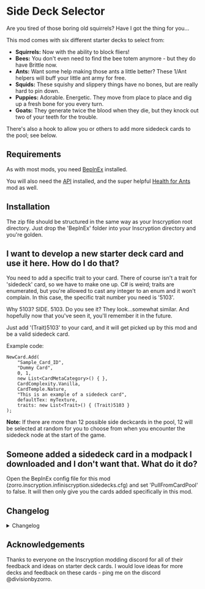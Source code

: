 # Side Deck Selector

Are you tired of those boring old squirrels? Have I got the thing for you...

This mod comes with six different starter decks to select from:
- **Squirrels:** Now with the ability to block fliers!
- **Bees:** You don't even need to find the bee totem anymore - but they do have Brittle now.
- **Ants:** Want some help making those ants a little better? These 1/Ant helpers will buff your little ant army for free.
- **Squids:** These squishy and slippery things have no bones, but are really hard to pin down.
- **Puppies:** Adorable. Energetic. They move from place to place and dig up a fresh bone for you every turn.
- **Goats:** They generate twice the blood when they die, but they knock out two of your teeth for the trouble.

There's also a hook to allow you or others to add more sidedeck cards to the pool; see below.

## Requirements

As with most mods, you need [BepInEx](https://inscryption.thunderstore.io/package/BepInEx/BepInExPack_Inscryption/) installed. 

You will also need the [API](https://inscryption.thunderstore.io/package/API_dev/API/) installed, and the super helpful [Health for Ants](https://inscryption.thunderstore.io/package/JulianMods/HealthForAnts/) mod as well.

## Installation

The zip file should be structured in the same way as your Inscryption root directory. Just drop the 'BepInEx' folder into your Inscryption directory and you're golden.

## I want to develop a new starter deck card and use it here. How do I do that?

You need to add a specific trait to your card. There of course isn't a trait for 'sidedeck' card, so we have to make one up. C# is weird; traits are enumerated, but you're allowed to cast any integer to an enum and it won't complain. In this case, the specific trait number you need is '5103'.

Why 5103? SIDE. 5103. Do you see it? They look...somewhat similar. And hopefully now that you've seen it, you'll remember it in the future.

Just add '(Trait)5103' to your card, and it will get picked up by this mod and be a valid sidedeck card.

Example code:

```
NewCard.Add(
    "Sample_Card_ID",
    "Dummy Card",
    0, 1,
    new List<CardMetaCategory>() { },
    CardComplexity.Vanilla,
    CardTemple.Nature,
    "This is an example of a sidedeck card",
    defaultTex: myTexture,
    traits: new List<Trait>() { (Trait)5103 }
);
```

**Note:** If there are more than 12 possible side deckcards in the pool, 12 will be selected at random for you to choose from when you encounter the sidedeck node at the start of the game.

## Someone added a sidedeck card in a modpack I downloaded and I don't want that. What do it do?
Open the BepInEx config file for this mod (zorro.inscryption.infiniscryption.sidedecks.cfg) and set 'PullFromCardPool' to false. It will then only give you the cards added specifically in this mod.

## Changelog 

<details>
<summary>Changelog</summary>

1.1
- Added hooks to allow additional cards to be added to the starter card pool.

1.0
- Initial version. Adds the sidedeck selection node and six possible side decks into the pool.
</details>

## Acknowledgements

Thanks to everyone on the Inscryption modding discord for all of their feedback and ideas on starter deck cards. I would love ideas for more decks and feedback on these cards - ping me on the discord @divisionbyzorro.